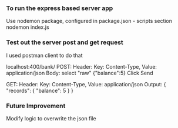 ### To run the express based server app

Use nodemon package, configured in package.json - scripts section
nodemon index.js

### Test out the server post and get request

I used postman client to do that

localhost:400/bank/
POST:
Header: Key: Content-Type, Value: application/json
Body: select "raw"
{"balance":5}
Click Send

GET:
Header: Key: Content-Type, Value: application/json
Output:
{
"records": {
"balance": 5
}
}

### Future Improvement

Modify logic to overwrite the json file
